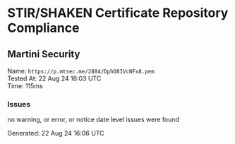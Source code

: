 # STIR/SHAKEN Certificate Repository Compliance

## Martini Security

Name: `https://p.mtsec.me/2884/DphO8IVcNFx8.pem`\
Tested At: 22 Aug 24 16:03 UTC\
Time: 115ms

### Issues

no warning, or error, or notice date level issues were found

Generated: 22 Aug 24 16:06 UTC